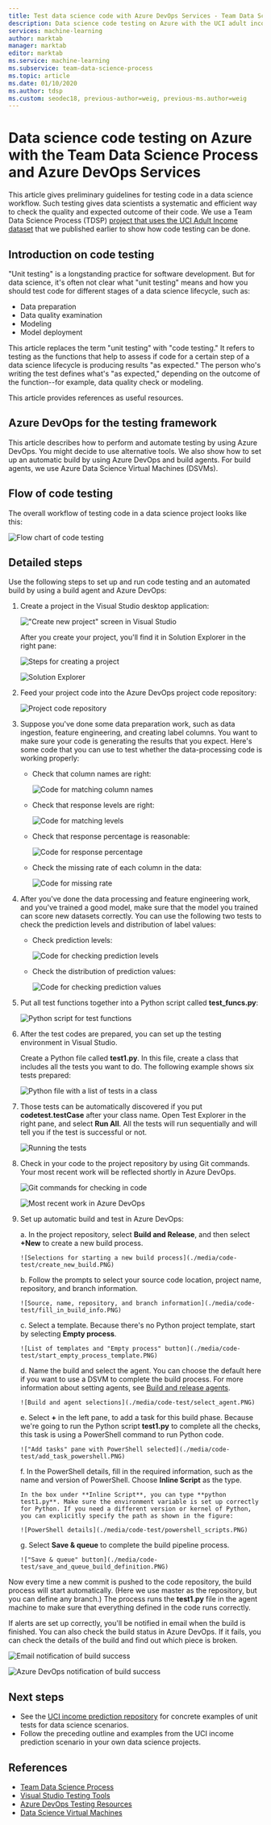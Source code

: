 ```yaml
---
title: Test data science code with Azure DevOps Services - Team Data Science Process
description: Data science code testing on Azure with the UCI adult income prediction dataset with the Team Data Science Process and Azure DevOps Services
services: machine-learning
author: marktab
manager: marktab
editor: marktab
ms.service: machine-learning
ms.subservice: team-data-science-process
ms.topic: article
ms.date: 01/10/2020
ms.author: tdsp
ms.custom: seodec18, previous-author=weig, previous-ms.author=weig
---
```

# Data science code testing on Azure with the Team Data Science Process and Azure DevOps Services
This article gives preliminary guidelines for testing code in a data science workflow. Such testing gives data scientists a systematic and efficient way to check the quality and expected outcome of their code. We use a Team Data Science Process (TDSP) [project that uses the UCI Adult Income dataset](https://github.com/Azure/MachineLearningSamples-TDSPUCIAdultIncome) that we published earlier to show how code testing can be done. 

## Introduction on code testing
"Unit testing" is a longstanding practice for software development. But for data science, it's often not clear what "unit testing" means and how you should test code for different stages of a data science lifecycle, such as:

* Data preparation
* Data quality examination
* Modeling
* Model deployment 

This article replaces the term "unit testing" with "code testing." It refers to testing as the functions that help to assess if code for a certain step of a data science lifecycle is producing results "as expected." The person who's writing the test defines what's "as expected," depending on the outcome of the function--for example, data quality check or modeling.

This article provides references as useful resources.

## Azure DevOps for the testing framework
This article describes how to perform and automate testing by using Azure DevOps. You might decide to use alternative tools. We also show how to set up an automatic build by using Azure DevOps and build agents. For build agents, we use Azure Data Science Virtual Machines (DSVMs).

## Flow of code testing
The overall workflow of testing code in a data science project looks like this: 

![Flow chart of code testing](./media/code-test/test-flow-chart.PNG)

    
## Detailed steps

Use the following steps to set up and run code testing and an automated build by using a build agent and Azure DevOps:

1. Create a project in the Visual Studio desktop application:

    !["Create new project" screen in Visual Studio](./media/code-test/create_project.PNG)

   After you create your project, you'll find it in Solution Explorer in the right pane:
	
    ![Steps for creating a project](./media/code-test/create_python_project_in_vs.PNG)

    ![Solution Explorer](./media/code-test/solution_explorer_in_vs.PNG)

1. Feed your project code into the Azure DevOps project code repository: 

    ![Project code repository](./media/code-test/create_repo.PNG)

1. Suppose you've done some data preparation work, such as data ingestion, feature engineering, and creating label columns. You want to make sure your code is generating the results that you expect. Here's some code that you can use to test whether the data-processing code is working properly:

	* Check that column names are right:
	
      ![Code for matching column names](./media/code-test/check_column_names.PNG)

	* Check that response levels are right:

      ![Code for matching levels](./media/code-test/check_response_levels.PNG)

	* Check that response percentage is reasonable:

      ![Code for response percentage](./media/code-test/check_response_percentage.PNG)

	* Check the missing rate of each column in the data:
	
      ![Code for missing rate](./media/code-test/check_missing_rate.PNG)


1. After you've done the data processing and feature engineering work, and you've trained a good model, make sure that the model you trained can score new datasets correctly. You can use the following two tests to check the prediction levels and distribution of label values:

	* Check prediction levels:
	
	  ![Code for checking prediction levels](./media/code-test/check_prediction_levels.PNG)

	* Check the distribution of prediction values:

      ![Code for checking prediction values](./media/code-test/check_prediction_values.PNG)

1. Put all test functions together into a Python script called **test_funcs.py**:

    ![Python script for test functions](./media/code-test/create_file_test_func.PNG)


1. After the test codes are prepared, you can set up the testing environment in Visual Studio.

   Create a Python file called **test1.py**. In this file, create a class that includes all the tests you want to do. The following example shows six tests prepared:
	
	![Python file with a list of tests in a class](./media/code-test/create_file_test1_class.PNG)

1. Those tests can be automatically discovered if you put **codetest.testCase** after your class name. Open Test Explorer in the right pane, and select **Run All**. All the tests will run sequentially and will tell you if the test is successful or not.

    ![Running the tests](./media/code-test/run_tests.PNG)

1. Check in your code to the project repository by using Git commands. Your most recent work will be reflected shortly in Azure DevOps.

    ![Git commands for checking in code](./media/code-test/git_check_in.PNG)

    ![Most recent work in Azure DevOps](./media/code-test/git_check_in_most_recent_work.PNG)

1. Set up automatic build and test in Azure DevOps:

	a. In the project repository, select **Build and Release**, and then select **+New** to create a new build process.

       ![Selections for starting a new build process](./media/code-test/create_new_build.PNG)

	b. Follow the prompts to select your source code location, project name, repository, and branch information.
	
       ![Source, name, repository, and branch information](./media/code-test/fill_in_build_info.PNG)

	c. Select a template. Because there's no Python project template, start by selecting **Empty process**. 

       ![List of templates and "Empty process" button](./media/code-test/start_empty_process_template.PNG)

	d. Name the build and select the agent. You can choose the default here if you want to use a DSVM to complete the build process. For more information about setting agents, see [Build and release agents](https://docs.microsoft.com/azure/devops/pipelines/agents/agents?view=vsts).
	
       ![Build and agent selections](./media/code-test/select_agent.PNG)

	e. Select **+** in the left pane, to add a task for this build phase. Because we're going to run the Python script **test1.py** to complete all the checks, this task is using a PowerShell command to run Python code.
	
       !["Add tasks" pane with PowerShell selected](./media/code-test/add_task_powershell.PNG)

	f. In the PowerShell details, fill in the required information, such as the name and version of PowerShell. Choose **Inline Script** as the type. 
    
       In the box under **Inline Script**, you can type **python test1.py**. Make sure the environment variable is set up correctly for Python. If you need a different version or kernel of Python, you can explicitly specify the path as shown in the figure: 
	
       ![PowerShell details](./media/code-test/powershell_scripts.PNG)

	g. Select **Save & queue** to complete the build pipeline process.

       !["Save & queue" button](./media/code-test/save_and_queue_build_definition.PNG)

Now every time a new commit is pushed to the code repository, the build process will start automatically. (Here we use master as the repository, but you can define any branch.) The process runs the **test1.py** file in the agent machine to make sure that everything defined in the code runs correctly. 

If alerts are set up correctly, you'll be notified in email when the build is finished. You can also check the build status in Azure DevOps. If it fails, you can check the details of the build and find out which piece is broken.

![Email notification of build success](./media/code-test/email_build_succeed.PNG)

![Azure DevOps notification of build success](./media/code-test/vs_online_build_succeed.PNG)

## Next steps
* See the [UCI income prediction repository](https://github.com/Azure/MachineLearningSamples-TDSPUCIAdultIncome) for concrete examples of unit tests for data science scenarios.
* Follow the preceding outline and examples from the UCI income prediction scenario in your own data science projects.

## References
* [Team Data Science Process](https://aka.ms/tdsp)
* [Visual Studio Testing Tools](https://www.visualstudio.com/vs/features/testing-tools/)
* [Azure DevOps Testing Resources](https://www.visualstudio.com/team-services/)
* [Data Science Virtual Machines](https://azure.microsoft.com/services/virtual-machines/data-science-virtual-machines/)
